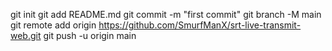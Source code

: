 git init
git add README.md
git commit -m "first commit"
git branch -M main
git remote add origin https://github.com/SmurfManX/srt-live-transmit-web.git
git push -u origin main
